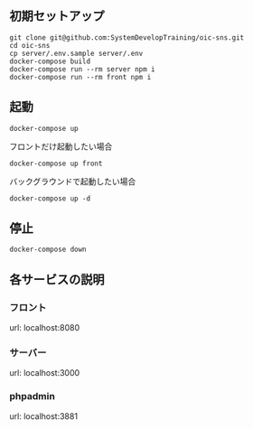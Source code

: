 ## 初期セットアップ

```
git clone git@github.com:SystemDevelopTraining/oic-sns.git
cd oic-sns
cp server/.env.sample server/.env
docker-compose build
docker-compose run --rm server npm i
docker-compose run --rm front npm i
```

## 起動

```
docker-compose up
```

フロントだけ起動したい場合

```
docker-compose up front
```

バックグラウンドで起動したい場合

```
docker-compose up -d
```

## 停止

```
docker-compose down
```

## 各サービスの説明

### フロント

url: localhost:8080

### サーバー

url: localhost:3000

### phpadmin

url: localhost:3881
